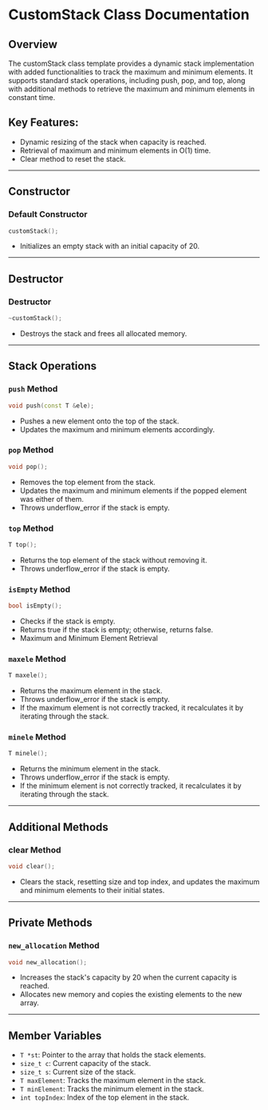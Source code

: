 # CustomStack Class Documentation

## Overview
The customStack class template provides a dynamic stack implementation with added functionalities to track the maximum and minimum elements. It supports standard stack operations, including push, pop, and top, along with additional methods to retrieve the maximum and minimum elements in constant time.

## Key Features:
- Dynamic resizing of the stack when capacity is reached.
- Retrieval of maximum and minimum elements in O(1) time.
- Clear method to reset the stack.

---

## Constructor

### Default Constructor
```cpp
customStack();
```
- Initializes an empty stack with an initial capacity of 20.

---

## Destructor

### Destructor
```cpp
~customStack();
```
- Destroys the stack and frees all allocated memory.

---

## Stack Operations

### `push` Method
```cpp
void push(const T &ele);
```
- Pushes a new element onto the top of the stack.
- Updates the maximum and minimum elements accordingly.

### `pop` Method
```cpp
void pop();
```
- Removes the top element from the stack.
- Updates the maximum and minimum elements if the popped element was either of them.
- Throws underflow_error if the stack is empty.

### `top` Method
```cpp
T top();
```
- Returns the top element of the stack without removing it.
- Throws underflow_error if the stack is empty.

### `isEmpty` Method
```cpp
bool isEmpty();
```
- Checks if the stack is empty.
- Returns true if the stack is empty; otherwise, returns false.
- Maximum and Minimum Element Retrieval

### `maxele` Method
```cpp
T maxele();
```
- Returns the maximum element in the stack.
- Throws underflow_error if the stack is empty.
- If the maximum element is not correctly tracked, it recalculates it by iterating through the stack.

### `minele` Method
```cpp
T minele();
```
- Returns the minimum element in the stack.
- Throws underflow_error if the stack is empty.
- If the minimum element is not correctly tracked, it recalculates it by iterating through the stack.

---

## Additional Methods

### clear Method
```cpp
void clear();
```
- Clears the stack, resetting size and top index, and updates the maximum and minimum elements to their initial states.

---

## Private Methods

### `new_allocation` Method
```cpp
void new_allocation();
```
- Increases the stack's capacity by 20 when the current capacity is reached.
- Allocates new memory and copies the existing elements to the new array.

---

## Member Variables

- `T *st`: Pointer to the array that holds the stack elements.
- `size_t c`: Current capacity of the stack.
- `size_t s`: Current size of the stack.
- `T maxElement`: Tracks the maximum element in the stack.
- `T minElement`: Tracks the minimum element in the stack.
- `int topIndex`: Index of the top element in the stack.